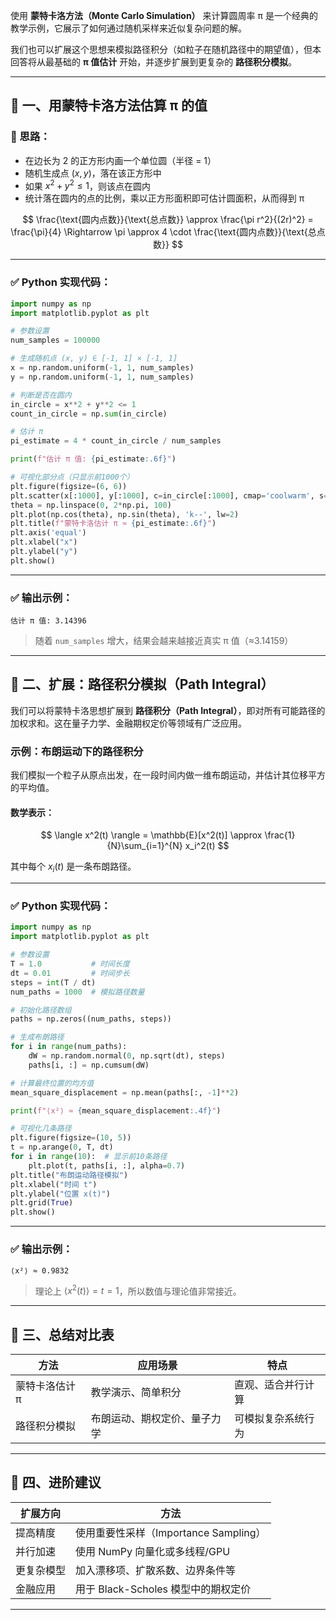 使用 **蒙特卡洛方法（Monte Carlo Simulation）** 来计算圆周率 π 是一个经典的教学示例，它展示了如何通过随机采样来近似复杂问题的解。

我们也可以扩展这个思想来模拟路径积分（如粒子在随机路径中的期望值），但本回答将从最基础的 **π 值估计** 开始，并逐步扩展到更复杂的 **路径积分模拟**。

---

## 🧮 一、用蒙特卡洛方法估算 π 的值

### 📌 思路：

- 在边长为 2 的正方形内画一个单位圆（半径 = 1）
- 随机生成点 $(x, y)$，落在该正方形中
- 如果 $x^2 + y^2 \leq 1$，则该点在圆内
- 统计落在圆内的点的比例，乘以正方形面积即可估计圆面积，从而得到 π

$$
\frac{\text{圆内点数}}{\text{总点数}} \approx \frac{\pi r^2}{(2r)^2} = \frac{\pi}{4}
\Rightarrow \pi \approx 4 \cdot \frac{\text{圆内点数}}{\text{总点数}}
$$

---

### ✅ Python 实现代码：

```python
import numpy as np
import matplotlib.pyplot as plt

# 参数设置
num_samples = 100000

# 生成随机点 (x, y) ∈ [-1, 1] × [-1, 1]
x = np.random.uniform(-1, 1, num_samples)
y = np.random.uniform(-1, 1, num_samples)

# 判断是否在圆内
in_circle = x**2 + y**2 <= 1
count_in_circle = np.sum(in_circle)

# 估计 π
pi_estimate = 4 * count_in_circle / num_samples

print(f"估计 π 值: {pi_estimate:.6f}")

# 可视化部分点（只显示前1000个）
plt.figure(figsize=(6, 6))
plt.scatter(x[:1000], y[:1000], c=in_circle[:1000], cmap='coolwarm', s=5)
theta = np.linspace(0, 2*np.pi, 100)
plt.plot(np.cos(theta), np.sin(theta), 'k--', lw=2)
plt.title(f"蒙特卡洛估计 π ≈ {pi_estimate:.6f}")
plt.axis('equal')
plt.xlabel("x")
plt.ylabel("y")
plt.show()
```

---

### ✅ 输出示例：

```
估计 π 值: 3.14396
```

> 随着 `num_samples` 增大，结果会越来越接近真实 π 值（≈3.14159）

---

## 🧪 二、扩展：路径积分模拟（Path Integral）

我们可以将蒙特卡洛思想扩展到 **路径积分（Path Integral）**，即对所有可能路径的加权求和。这在量子力学、金融期权定价等领域有广泛应用。

### 示例：布朗运动下的路径积分

我们模拟一个粒子从原点出发，在一段时间内做一维布朗运动，并估计其位移平方的平均值。

#### 数学表示：

$$
\langle x^2(t) \rangle = \mathbb{E}[x^2(t)] \approx \frac{1}{N}\sum_{i=1}^{N} x_i^2(t)
$$

其中每个 $x_i(t)$ 是一条布朗路径。

---

### ✅ Python 实现代码：

```python
import numpy as np
import matplotlib.pyplot as plt

# 参数设置
T = 1.0           # 时间长度
dt = 0.01         # 时间步长
steps = int(T / dt)
num_paths = 1000  # 模拟路径数量

# 初始化路径数组
paths = np.zeros((num_paths, steps))

# 生成布朗路径
for i in range(num_paths):
    dW = np.random.normal(0, np.sqrt(dt), steps)
    paths[i, :] = np.cumsum(dW)

# 计算最终位置的均方值
mean_square_displacement = np.mean(paths[:, -1]**2)

print(f"⟨x²⟩ ≈ {mean_square_displacement:.4f}")

# 可视化几条路径
plt.figure(figsize=(10, 5))
t = np.arange(0, T, dt)
for i in range(10):  # 显示前10条路径
    plt.plot(t, paths[i, :], alpha=0.7)
plt.title("布朗运动路径模拟")
plt.xlabel("时间 t")
plt.ylabel("位置 x(t)")
plt.grid(True)
plt.show()
```

---

### ✅ 输出示例：

```
⟨x²⟩ ≈ 0.9832
```

> 理论上 $\langle x^2(t) \rangle = t = 1$，所以数值与理论值非常接近。

---

## 📌 三、总结对比表

| 方法 | 应用场景 | 特点 |
|------|----------|------|
| 蒙特卡洛估计 π | 教学演示、简单积分 | 直观、适合并行计算 |
| 路径积分模拟 | 布朗运动、期权定价、量子力学 | 可模拟复杂系统行为 |

---

## 🧠 四、进阶建议

| 扩展方向 | 方法 |
|----------|------|
| 提高精度 | 使用重要性采样（Importance Sampling） |
| 并行加速 | 使用 NumPy 向量化或多线程/GPU |
| 更复杂模型 | 加入漂移项、扩散系数、边界条件等 |
| 金融应用 | 用于 Black-Scholes 模型中的期权定价 |

---
